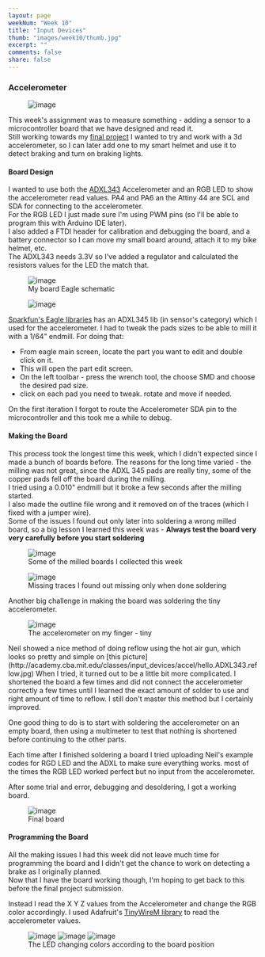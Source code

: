 ```yaml
---
layout: page
weekNum: "Week 10"
title: "Input Devices"
thumb: "images/week10/thumb.jpg"
excerpt: ""
comments: false
share: false
---
```

 
### Accelerometer
<figure>
	<img src="../images/week10/accelerometer.png" alt="image">
</figure>
 
This week's assignment was to measure something - adding a sensor to a microcontroller board that we have designed and read it.  
Still working towards my [final project](../week1-computer-aided-design/index.html) I wanted to try and work with a 3d accelerometer, so I can later add one to my smart helmet and use it to detect braking and turn on braking lights.  

#### Board Design
I wanted to use both the [ADXL343](http://www.analog.com/media/en/technical-documentation/data-sheets/ADXL343.pdf) Accelerometer and an RGB LED to show the accelerometer read values.
PA4 and PA6 an the Attiny 44 are SCL and SDA for connecting to the accelerometer.  
For the RGB LED I just made sure I'm using PWM pins (so I'll be able to program this with Arduino IDE later).  
I also added a FTDI header for calibration and debugging the board, and a battery connector so I can move my small board around, attach it to my bike helmet, etc.  
The ADXL343 needs 3.3V so I've added a regulator and calculated the resistors values for the LED the match that.

<figure>
	<img src="../images/week10/schematics.jpg" alt="image">
	<figcaption> My board Eagle schematic</figcaption>
</figure> 
<figure>
	<img src="../images/week10/board.jpg" alt="image">
</figure>   

[Sparkfun's Eagle libraries](https://github.com/sparkfun/SparkFun-Eagle-Libraries) has an ADXL345 lib (in sensor's category) which I used for the accelerometer. I had to tweak the pads sizes to be able to mill it with a 1/64" endmill.
For doing that:  
- From eagle main screen, locate the part you want to edit and double click on it.  
- This will open the part edit screen.  
- On the left toolbar - press the wrench tool, the choose SMD and choose the desired pad size.  
- click on each pad you need to tweak. rotate and move if needed.    

On the first iteration I forgot to route the Accelerometer SDA pin to the microcontroller and this took me a while to debug. 

#### Making the Board
This process took the longest time this week, which I didn't expected since I made a bunch of boards before.
The reasons for the long time varied - the milling was not great, since the ADXL 345 pads are really tiny, some of the copper pads fell off the board during the milling.  
I tried using a 0.010" endmill but it broke a few seconds after the milling started.  
I also made the outline file wrong and it removed on of the traces (which I fixed with a jumper wire).  
Some of the issues I found out only later into soldering a wrong milled board, so a big lesson I learned this week was - **Always test the board very very carefully before you start soldering**  

<figure>
	<img src="../images/week10/boards.jpg" alt="image">
	<figcaption> Some of the milled boards I collected this week</figcaption>
</figure> 

<figure>
	<img src="../images/week10/missing_traces.jpg" alt="image">
	<figcaption> Missing traces I found out missing only when done soldering</figcaption>
</figure> 

Another big challenge in making the board was soldering the tiny accelerometer.
<figure>
	<img src="../images/week10/finger.jpg" alt="image">
	<figcaption> The accelerometer on my finger - tiny</figcaption>
</figure>
Neil showed a nice method of doing reflow using the hot air gun, which looks so pretty and simple on [this picture](http://academy.cba.mit.edu/classes/input_devices/accel/hello.ADXL343.reflow.jpg)  
When I tried, it turned out to be a little bit more complicated.  
I shortened the board a few times and did not connect the accelerometer correctly a few times until I learned the exact amount of solder to use and right amount of time to reflow.
I still don't master this method but I certainly improved.

One good thing to do is to start with soldering the accelerometer on an empty board, then using a multimeter to test that nothing is shortened before continuing to the other parts.

Each time after I finished soldering a board I tried uploading Neil's example codes for RGD LED and the ADXL to make sure everything works. most of the times the RGB LED worked perfect but no input from the accelerometer.

After some trial and error, debugging and desoldering, I got a working board.


<figure>
	<img src="../images/week10/final.jpg" alt="image">
	<figcaption> Final board</figcaption>
</figure>  

#### Programming the Board  
All the making issues I had this week did not leave much time for programming the board and I didn't get the chance to work on detecting a brake as I originally planned.  
Now that I have the board working though, I'm hoping to get back to this before the final project submission.  
  
Instead I read the X Y Z values from the Accelerometer and change the RGB color accordingly.
I used  Adafruit's [TinyWireM library](https://github.com/adafruit/TinyWireM) to read the accelerometer values.

<figure class="third">
	<img src="../images/week10/green.jpg" alt="image">
	<img src="../images/week10/blue.jpg" alt="image">
	<img src="../images/week10/yellow.jpg" alt="image">
	<figcaption>The LED changing colors according to the board position</figcaption>
</figure>


